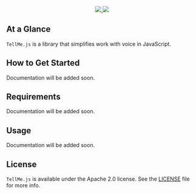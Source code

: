 <p align="center">
  <a href="https://http://www.android.com">
		<img src="https://img.shields.io/badge/written%20in-javascript-orange.svg?style=flat">
	</a>
	<a href="https://tldrlegal.com/license/apache-license-2.0-(apache-2.0)">
		<img src="https://img.shields.io/badge/License-Apache 2.0-blue.svg?style=flat">
	</a>
</p>

## At a Glance

`TellMe.js` is a library that simplifies work with voice in JavaScript.

## How to Get Started

Documentation will be added soon.

## Requirements

Documentation will be added soon.

## Usage

Documentation will be added soon.

## License

`TellMe.js` is available under the Apache 2.0 license. See the [LICENSE](./LICENSE) file for more info.

